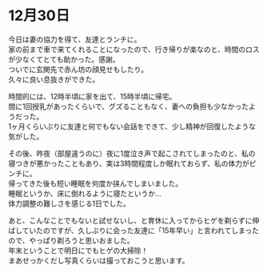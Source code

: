 # 12月30日

今日は妻の協力を得て、友達とランチに。  
家の前まで車で来てくれることになったので、行き帰りが楽なのと、時間のロスが少なくてとても助かった。感謝。  
ついでに玄関先で赤ん坊の顔見せもしたり。  
久々に良い息抜きができた。  

時間的には、12時半頃に家を出て、15時半頃に帰宅。  
間に1回授乳があったくらいで、グズることもなく、妻への負担も少なかったようだった。  
1ヶ月くらいぶりに友達と何でもない会話をできて、少し精神が回復したような気がした。  

その後、昨夜（部屋違うのに）夜に1度泣き声で起こされてしまったのと、私の寝つきが悪かったこともあり、実は3時間程度しか眠れておらず、私の体力がピンチに。  
帰ってきた後も短い睡眠を何度か挟んでしまいました。  
睡眠というか、床に倒れるように寝たというか…  
体力調整の難しさを感じる1日でした。

あと、こんなことでもないと試せないし、と育休に入ってからヒゲを剃らずに伸ばしていたのですが、久しぶりに会った友達に「15年早い」と言われてしまったので、やっぱり剃ろうと思いおました。  
年末ということで明日にでもヒゲの大掃除！  
まあせっかくだし写真くらいは撮っておこうと思います。
